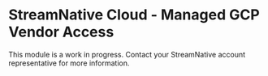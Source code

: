 # StreamNative Cloud - Managed GCP Vendor Access
This module is a work in progress. Contact your StreamNative account representative for more information.

